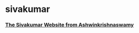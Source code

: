 # sivakumar

### [The Sivakumar Website from Ashwinkrishnaswamy](https://ashwinkrishnaswamy.github.io/sivakumar/)
